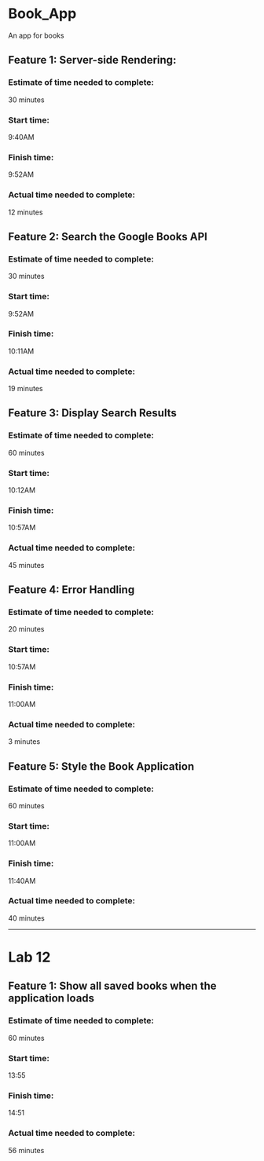 # Book_App
An app for books

## Feature 1: Server-side Rendering:

### Estimate of time needed to complete:
 30 minutes

### Start time:
 9:40AM

### Finish time:
 9:52AM

### Actual time needed to complete:
 12 minutes

## Feature 2: Search the Google Books API

### Estimate of time needed to complete:
 30 minutes

### Start time:
 9:52AM

### Finish time:
 10:11AM

### Actual time needed to complete:
 19 minutes

## Feature 3: Display Search Results

### Estimate of time needed to complete:
 60 minutes

### Start time:
 10:12AM

### Finish time:
 10:57AM

### Actual time needed to complete:
45 minutes
 
## Feature 4: Error Handling

### Estimate of time needed to complete:
 20 minutes

### Start time:
 10:57AM

### Finish time:
11:00AM

### Actual time needed to complete:
3 minutes

## Feature 5: Style the Book Application

### Estimate of time needed to complete:
 60 minutes

### Start time:
11:00AM

### Finish time:
11:40AM

### Actual time needed to complete:
40 minutes

___________________________________________________________________________________________________________

# Lab 12

## Feature 1: Show all saved books when the application loads

### Estimate of time needed to complete:
 60 minutes

### Start time:
13:55

### Finish time:
14:51

### Actual time needed to complete:
56 minutes